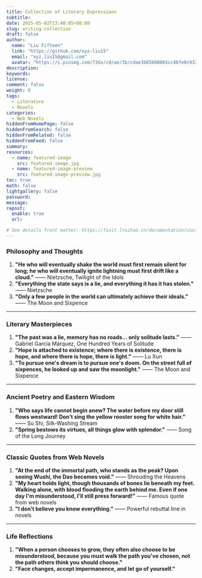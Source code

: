 ```yaml
---
title: Collection of Literary Expressions
subtitle:
date: 2025-05-02T23:40:05+08:00
slug: writing-collection
draft: false
author:
  name: "Liu Fifteen"
  link: "https://github.com/xyz-liu15"
  email: "xyz.liu15@gmail.com"
  avatar: "https://i.pinimg.com/736x/cd/ae/3b/cdae3b65b08001cc46fe0c932e786ea1.jpg"
description:
keywords:
license:
comment: false
weight: 0
tags:
  - Literature
  - Novels
categories:
  - Web Novels
hiddenFromHomePage: false
hiddenFromSearch: false
hiddenFromRelated: false
hiddenFromFeed: false
summary:
resources:
  - name: featured-image
    src: featured-image.jpg
  - name: featured-image-preview
    src: featured-image-preview.jpg
toc: true
math: false
lightgallery: false
password:
message:
repost:
  enable: true
  url:

# See details front matter: https://fixit.lruihao.cn/documentation/content-management/introduction/#front-matter
---
```


<!--more-->

### **Philosophy and Thoughts**
1. **"He who will eventually shake the world must first remain silent for long; he who will eventually ignite lightning must first drift like a cloud."** —— Nietzsche, Twilight of the Idols  
2. **"Everything the state says is a lie, and everything it has it has stolen."** —— Nietzsche  
3. **"Only a few people in the world can ultimately achieve their ideals."** —— The Moon and Sixpence  

---

### **Literary Masterpieces**
1. **"The past was a lie, memory has no roads... only solitude lasts."** —— Gabriel García Márquez, One Hundred Years of Solitude  
2. **"Hope is attached to existence; where there is existence, there is hope, and where there is hope, there is light."** —— Lu Xun  
3. **"To pursue one's dream is to pursue one's doom. On the street full of sixpences, he looked up and saw the moonlight."** —— The Moon and Sixpence  

---

### **Ancient Poetry and Eastern Wisdom**
1. **"Who says life cannot begin anew? The water before my door still flows westward! Don't sing the yellow rooster song for white hair."** —— Su Shi, Silk-Washing Stream  
2. **"Spring bestows its virtues, all things glow with splendor."** —— Song of the Long Journey  

---

### **Classic Quotes from Web Novels**
1. **"At the end of the immortal path, who stands as the peak? Upon seeing Wushi, the Dao becomes void."** —— Shrouding the Heavens  
2. **"My heart holds light, though thousands of bones lie beneath my feet. Walking alone, with blood flooding the earth behind me. Even if one day I'm misunderstood, I'll still press forward!"** —— Famous quote from web novels  
3. **"I don't believe you know everything."** —— Powerful rebuttal line in novels  

---

### **Life Reflections**
1. **"When a person chooses to grow, they often also choose to be misunderstood, because you must walk the path you've chosen, not the path others think you should choose."**  
2. **"Face changes, accept impermanence, and let go of yourself."**